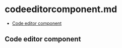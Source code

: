 # codeeditorcomponent.md

<!-- START doctoc generated TOC please keep comment here to allow auto update -->
<!-- DON'T EDIT THIS SECTION, INSTEAD RE-RUN doctoc TO UPDATE -->

- [Code editor component](#code-editor-component)

<!-- END doctoc generated TOC please keep comment here to allow auto update -->

## Code editor component
